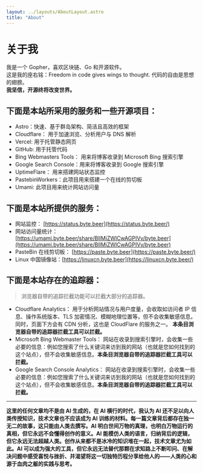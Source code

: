 ```yaml
---
layout: ../layouts/AboutLayout.astro
title: "About"
---
```

# 关于我
我是一个 Gopher，喜欢区块链、Go 和开源软件。
<br>
这是我的座右铭：Freedom in code gives wings to thought. 代码的自由是思想的翅膀。
<br>
**我坚信，开源终将改变世界。**


## 下面是本站所采用的服务和一些开源项目：

- Astro：快速、基于群岛架构、简洁且高效的框架
- Cloudflare： 用于加速浏览、分析用户与 DNS 解析
- Vercel: 用于托管静态网页
- GitHub: 用于托管代码
- Bing Webmasters Tools： 用来将博客收录到 Microsoft Bing 搜索引擎
- Google Search Console：用来将博客收录到 Google 搜索引擎
- UptimeFlare： 用来搭建网站状态监控
- PastebinWorkers：此项目用来搭建一个在线的剪切板
- Umami: 此项目用来统计网站访问量

## 下面是本站所提供的服务：

- 网站监控： [https://status.byte.beer](https://status.byte.beer/)
- 网站访问量统计：[https://umami.byte.beer/share/BlIMiZWlCwAGPIVv/byte.beer](https://umami.byte.beer/share/BlIMiZWlCwAGPIVv/byte.beer)
- PasteBin 在线剪切板： [https://paste.byte.beer](https://paste.byte.beer/)
- Linux 中国镜像站：[https://linuxcn.byte.beer](https://linuxcn.byte.beer/)

## 下面是本站存在的追踪器：

> 浏览器自带的追踪拦截功能可以拦截大部分的追踪器。

- Cloudflare Analytics： 用于分析网站情况与用户度量，会收取如访问者 IP 信息、操作系统版本、TLS 加密情况、模糊地理位置等，但不会收集敏感信息。同时，页面下方会有 CDN 分析，这也是 CloudFlare 的服务之一。 **本条目浏览器自带的追踪器拦截工具可以拦截。**
- Microsoft Bing Webmaster Tools： 网站在收录到搜索引擎时，会收集一些必要的信息：例如您搜索了什么关键词来访到我的网站（也就是您如何找到的这个站点），但不会收集敏感信息。**本条目浏览器自带的追踪器拦截工具可以拦截。**
- Google Search Console Analytics： 网站在收录到搜索引擎时，会收集一些必要的信息：例如您搜索了什么关键词来访到我的网站（也就是您如何找到的这个站点），但不会收集敏感信息。**本条目浏览器自带的追踪器拦截工具可以拦截。**
---
**这里的任何文章均不是由 AI 生成的，在 AI 横行的时代，我认为 AI 还不足以向人类传授知识，技术文章也不应该成为 AI 训练的材料。每一篇文章背后都存在独一无二的故事，这只能由人类去撰写。AI 明白世间万物的真理，也明白万物运行的真相，但它永远不会懂得创作的意义。AI 能模仿人类的语言，归纳背后的逻辑，但它永远无法超越人类。创作从来都不是冰冷的知识堆在一起，技术文章尤为如此。AI 可以成为强大的工具，但它永远无法替代那颗在求知路上不断叩问、在解决问题中感受喜悦与挫折、并渴望将这一切独特历程分享给他人的——人类的心和源于血肉之躯的实践与思考。**